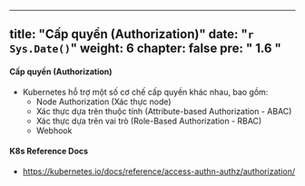 
---
title: "Cấp quyền (Authorization)"
date: "`r Sys.Date()`"
weight: 6
chapter: false
pre: "<b> 1.6 </b>"
---


####  Cấp quyền (Authorization)

- Kubernetes hỗ trợ một số cơ chế cấp quyền khác nhau, bao gồm:
  - Node Authorization (Xác thực node)
  - Xác thực dựa trên thuộc tính (Attribute-based Authorization - ABAC)
  - Xác thực dựa trên vai trò (Role-Based Authorization - RBAC)
  - Webhook

#### K8s Reference Docs
  - https://kubernetes.io/docs/reference/access-authn-authz/authorization/